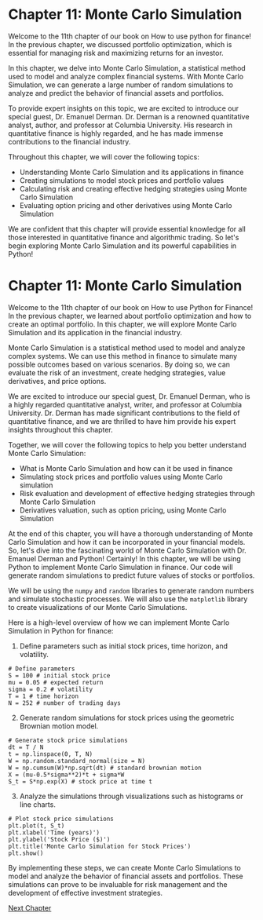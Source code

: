 # Chapter 11: Monte Carlo Simulation

Welcome to the 11th chapter of our book on How to use python for finance! In the previous chapter, we discussed portfolio optimization, which is essential for managing risk and maximizing returns for an investor. 

In this chapter, we delve into Monte Carlo Simulation, a statistical method used to model and analyze complex financial systems. With Monte Carlo Simulation, we can generate a large number of random simulations to analyze and predict the behavior of financial assets and portfolios. 

To provide expert insights on this topic, we are excited to introduce our special guest, Dr. Emanuel Derman. Dr. Derman is a renowned quantitative analyst, author, and professor at Columbia University. His research in quantitative finance is highly regarded, and he has made immense contributions to the financial industry. 

Throughout this chapter, we will cover the following topics:

- Understanding Monte Carlo Simulation and its applications in finance
- Creating simulations to model stock prices and portfolio values 
- Calculating risk and creating effective hedging strategies using Monte Carlo Simulation 
- Evaluating option pricing and other derivatives using Monte Carlo Simulation 

We are confident that this chapter will provide essential knowledge for all those interested in quantitative finance and algorithmic trading. So let's begin exploring Monte Carlo Simulation and its powerful capabilities in Python!
# Chapter 11: Monte Carlo Simulation

Welcome to the 11th chapter of our book on How to use Python for Finance! In the previous chapter, we learned about portfolio optimization and how to create an optimal portfolio. In this chapter, we will explore Monte Carlo Simulation and its application in the financial industry. 

Monte Carlo Simulation is a statistical method used to model and analyze complex systems. We can use this method in finance to simulate many possible outcomes based on various scenarios. By doing so, we can evaluate the risk of an investment, create hedging strategies, value derivatives, and price options. 

We are excited to introduce our special guest, Dr. Emanuel Derman, who is a highly regarded quantitative analyst, writer, and professor at Columbia University. Dr. Derman has made significant contributions to the field of quantitative finance, and we are thrilled to have him provide his expert insights throughout this chapter. 

Together, we will cover the following topics to help you better understand Monte Carlo Simulation: 

- What is Monte Carlo Simulation and how can it be used in finance 
- Simulating stock prices and portfolio values using Monte Carlo simulation 
- Risk evaluation and development of effective hedging strategies through Monte Carlo Simulation 
- Derivatives valuation, such as option pricing, using Monte Carlo Simulation 

At the end of this chapter, you will have a thorough understanding of Monte Carlo Simulation and how it can be incorporated in your financial models. So, let's dive into the fascinating world of Monte Carlo Simulation with Dr. Emanuel Derman and Python!
Certainly! In this chapter, we will be using Python to implement Monte Carlo Simulation in finance. Our code will generate random simulations to predict future values of stocks or portfolios. 

We will be using the `numpy` and `random` libraries to generate random numbers and simulate stochastic processes. We will also use the `matplotlib` library to create visualizations of our Monte Carlo Simulations.

Here is a high-level overview of how we can implement Monte Carlo Simulation in Python for finance:

1. Define parameters such as initial stock prices, time horizon, and volatility.

```
# Define parameters
S = 100 # initial stock price
mu = 0.05 # expected return
sigma = 0.2 # volatility
T = 1 # time horizon
N = 252 # number of trading days
```

2. Generate random simulations for stock prices using the geometric Brownian motion model.

```
# Generate stock price simulations
dt = T / N
t = np.linspace(0, T, N)
W = np.random.standard_normal(size = N)
W = np.cumsum(W)*np.sqrt(dt) # standard brownian motion
X = (mu-0.5*sigma**2)*t + sigma*W 
S_t = S*np.exp(X) # stock price at time t
```

3. Analyze the simulations through visualizations such as histograms or line charts.

```
# Plot stock price simulations
plt.plot(t, S_t)
plt.xlabel('Time (years)')
plt.ylabel('Stock Price ($)')
plt.title('Monte Carlo Simulation for Stock Prices')
plt.show()
```

By implementing these steps, we can create Monte Carlo Simulations to model and analyze the behavior of financial assets and portfolios. These simulations can prove to be invaluable for risk management and the development of effective investment strategies.


[Next Chapter](12_Chapter12.md)